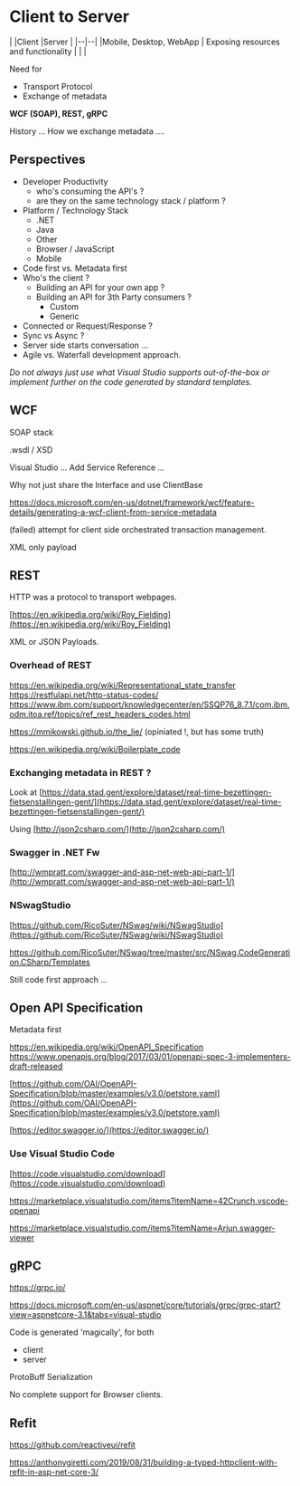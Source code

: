 # Client to Server 

|
|Client  |Server  |
|--|--|
|Mobile, Desktop, WebApp | Exposing resources and functionality
|  |  |

Need for 

 - Transport Protocol
 - Exchange of metadata

**WCF (SOAP), REST, gRPC**

History ...
How we exchange metadata ....

## Perspectives

 - Developer Productivity
	 - who's consuming the API's ? 
	 - are they on the same technology stack / platform ?
 - Platform / Technology Stack 
   - .NET
   - Java
   - Other
   - Browser / JavaScript
   - Mobile 
  - Code first vs. Metadata first 
 - Who's the client ?
   - Building an API for your own app ?
   - Building an API for 3th Party consumers ?
     - Custom
     - Generic
  - Connected or Request/Response ?
  - Sync vs Async ?
  - Server side starts conversation ...
  - Agile vs. Waterfall development approach.

*Do not always just use what Visual Studio supports out-of-the-box or implement further on the code generated by standard templates.*

## WCF

 SOAP stack
 
 .wsdl / XSD
 
 Visual Studio ... Add Service Reference ...
 
 Why not just share the Interface and use ClientBase<T>
 
https://docs.microsoft.com/en-us/dotnet/framework/wcf/feature-details/generating-a-wcf-client-from-service-metadata
 
(failed) attempt for client side orchestrated transaction management.

XML only payload
 
## REST
HTTP was a protocol to transport webpages.

[https://en.wikipedia.org/wiki/Roy_Fielding](https://en.wikipedia.org/wiki/Roy_Fielding)

XML or JSON Payloads.

### Overhead of REST 

https://en.wikipedia.org/wiki/Representational_state_transfer
https://restfulapi.net/http-status-codes/
https://www.ibm.com/support/knowledgecenter/en/SSQP76_8.7.1/com.ibm.odm.itoa.ref/topics/ref_rest_headers_codes.html

https://mmikowski.github.io/the_lie/ (opiniated !, but has some truth)
 
https://en.wikipedia.org/wiki/Boilerplate_code

### Exchanging metadata in REST ?
Look at [https://data.stad.gent/explore/dataset/real-time-bezettingen-fietsenstallingen-gent/](https://data.stad.gent/explore/dataset/real-time-bezettingen-fietsenstallingen-gent/)

Using [http://json2csharp.com/](http://json2csharp.com/)

### Swagger in .NET Fw
[http://wmpratt.com/swagger-and-asp-net-web-api-part-1/](http://wmpratt.com/swagger-and-asp-net-web-api-part-1/)

### NSwagStudio

[https://github.com/RicoSuter/NSwag/wiki/NSwagStudio](https://github.com/RicoSuter/NSwag/wiki/NSwagStudio)

https://github.com/RicoSuter/NSwag/tree/master/src/NSwag.CodeGeneration.CSharp/Templates

Still code first approach ...
## Open API Specification

Metadata first

https://en.wikipedia.org/wiki/OpenAPI_Specification
https://www.openapis.org/blog/2017/03/01/openapi-spec-3-implementers-draft-released

[https://github.com/OAI/OpenAPI-Specification/blob/master/examples/v3.0/petstore.yaml](https://github.com/OAI/OpenAPI-Specification/blob/master/examples/v3.0/petstore.yaml)

[https://editor.swagger.io/](https://editor.swagger.io/)

### Use Visual Studio Code

[https://code.visualstudio.com/download](https://code.visualstudio.com/download)

https://marketplace.visualstudio.com/items?itemName=42Crunch.vscode-openapi

https://marketplace.visualstudio.com/items?itemName=Arjun.swagger-viewer

## gRPC

https://grpc.io/

https://docs.microsoft.com/en-us/aspnet/core/tutorials/grpc/grpc-start?view=aspnetcore-3.1&tabs=visual-studio

Code is generated 'magically', for both
- client
- server

ProtoBuff Serialization

No complete support for Browser clients.

## Refit

https://github.com/reactiveui/refit

https://anthonygiretti.com/2019/08/31/building-a-typed-httpclient-with-refit-in-asp-net-core-3/
<!--stackedit_data:
eyJoaXN0b3J5IjpbOTIxNjUyNjMsOTU3MjY4MjA1XX0=
-->